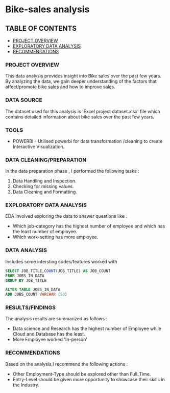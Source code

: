 # Bike-sales analysis

## TABLE OF CONTENTS
- [PROJECT OVERVIEW](#project-overview)
- [EXPLORATORY DATA ANALYSIS](#exploratory-data-analysis)
- [RECOMMENDATIONS](#recommendations)

### PROJECT OVERVIEW
This data analysis provides insight into Bike sales over the past few years. By analyzing the data, we gain deeper understanding of the factors that affect/promote bike sales and how to improve sales.



### DATA SOURCE 
The dataset used for this analysis is 'Excel project dataset.xlsx' file which contains detailed information about bike sales over the past few years.

  ### TOOLS
- POWERBI - Utilised powerbi for data transformation /cleaning to create Interactive Visualization.

### DATA CLEANING/PREPARATION
In the data preparation phase , I performed the following tasks :
1. Data Handling and Inspection.
2. Checking for missing values.
3. Data Cleaning and Formatting.

### EXPLORATORY DATA ANALYSIS
EDA involved exploring the data to answer questions like :
- Which job-category has the highest number of employee and which has the least number of employee.
- Which work-setting has more employee.


### DATA ANALYSIS
Includes some intersting codes/features worked with

```SQL
SELECT JOB_TITLE,COUNT(JOB_TITLE) AS JOB_COUNT
FROM JOBS_IN_DATA
GROUP BY JOB_TITLE
```

```SQL
ALTER TABLE JOBS_IN_DATA
ADD JOBS_COUNT VARCHAR (50)
```
### RESULTS/FINDINGS
The analysis results are summarized as follows :
- Data science and Research has the highest number of Employee while Cloud and Database has the least.
- More Employee worked 'In-person'

### RECOMMENDATIONS
Based on the analysis,I recommend the following actions :
- Other Employment-Type should be explored other than Full_Time.
- Entry-Level should be given more opportunity to showcase their skills in the Industry.


